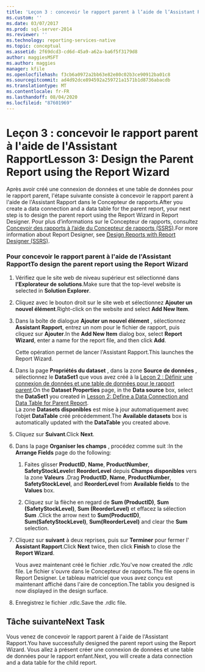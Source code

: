 ```yaml
---
title: 'Leçon 3 : concevoir le rapport parent à l’aide de l’Assistant Rapport | Microsoft Docs'
ms.custom: ''
ms.date: 03/07/2017
ms.prod: sql-server-2014
ms.reviewer: ''
ms.technology: reporting-services-native
ms.topic: conceptual
ms.assetid: 2f69dcd3-cd6d-45a9-a62a-ba6f5f3179d8
author: maggiesMSFT
ms.author: maggies
manager: kfile
ms.openlocfilehash: f3cb6a0972a2bb63e82e80c02b3ce90912ba01c8
ms.sourcegitcommit: ad4d92dce894592a259721a1571b1d8736abacdb
ms.translationtype: MT
ms.contentlocale: fr-FR
ms.lasthandoff: 08/04/2020
ms.locfileid: "87601969"
---
```

# <a name="lesson-3-design-the-parent-report-using-the-report-wizard"></a><span data-ttu-id="3261f-102">Leçon 3 : concevoir le rapport parent à l'aide de l'Assistant Rapport</span><span class="sxs-lookup"><span data-stu-id="3261f-102">Lesson 3: Design the Parent Report using the Report Wizard</span></span>
  <span data-ttu-id="3261f-103">Après avoir créé une connexion de données et une table de données pour le rapport parent, l'étape suivante consiste à concevoir le rapport parent à l'aide de l'Assistant Rapport dans le Concepteur de rapports.</span><span class="sxs-lookup"><span data-stu-id="3261f-103">After you create a data connection and a data table for the parent report, your next step is to design the parent report using the Report Wizard in Report Designer.</span></span> <span data-ttu-id="3261f-104">Pour plus d’informations sur le Concepteur de rapports, consultez [Concevoir des rapports à l’aide du Concepteur de rapports &#40;SSRS&#41;](tools/design-reporting-services-paginated-reports-with-report-designer-ssrs.md).</span><span class="sxs-lookup"><span data-stu-id="3261f-104">For more information about Report Designer, see [Design Reports with Report Designer &#40;SSRS&#41;](tools/design-reporting-services-paginated-reports-with-report-designer-ssrs.md).</span></span>  
  
### <a name="to-design-the-parent-report-using-the-report-wizard"></a><span data-ttu-id="3261f-105">Pour concevoir le rapport parent à l'aide de l'Assistant Rapport</span><span class="sxs-lookup"><span data-stu-id="3261f-105">To design the parent report using the Report Wizard</span></span>  
  
1.  <span data-ttu-id="3261f-106">Vérifiez que le site web de niveau supérieur est sélectionné dans **l’Explorateur de solutions**.</span><span class="sxs-lookup"><span data-stu-id="3261f-106">Make sure that the top-level website is selected in **Solution Explorer**.</span></span>  
  
2.  <span data-ttu-id="3261f-107">Cliquez avec le bouton droit sur le site web et sélectionnez **Ajouter un nouvel élément**.</span><span class="sxs-lookup"><span data-stu-id="3261f-107">Right-click on the website and select **Add New Item**.</span></span>  
  
3.  <span data-ttu-id="3261f-108">Dans la boîte de dialogue **Ajouter un nouvel élément** , sélectionnez **Assistant Rapport**, entrez un nom pour le fichier de rapport, puis cliquez sur **Ajouter**.</span><span class="sxs-lookup"><span data-stu-id="3261f-108">In the **Add New Item** dialog box, select **Report Wizard**, enter a name for the report file, and then click **Add**.</span></span>  
  
     <span data-ttu-id="3261f-109">Cette opération permet de lancer l'Assistant Rapport.</span><span class="sxs-lookup"><span data-stu-id="3261f-109">This launches the Report Wizard.</span></span>  
  
4.  <span data-ttu-id="3261f-110">Dans la page **Propriétés du dataset** , dans la zone **Source de données** , sélectionnez le **DataSet1** que vous avez créé à la [Leçon 2 : Définir une connexion de données et une table de données pour le rapport parent](lesson-2-define-a-data-connection-and-data-table-for-parent-report.md).</span><span class="sxs-lookup"><span data-stu-id="3261f-110">On the **Dataset Properties** page, in the **Data source** box, select the **DataSet1** you created in [Lesson 2: Define a Data Connection and Data Table for Parent Report](lesson-2-define-a-data-connection-and-data-table-for-parent-report.md).</span></span>  
    <span data-ttu-id="3261f-111">La zone **Datasets disponibles** est mise à jour automatiquement avec l’objet **DataTable** créé précédemment.</span><span class="sxs-lookup"><span data-stu-id="3261f-111">The **Available datasets** box is automatically updated with the **DataTable** you created above.</span></span>  
  
5.  <span data-ttu-id="3261f-112">Cliquez sur **Suivant**.</span><span class="sxs-lookup"><span data-stu-id="3261f-112">Click **Next**.</span></span>  
  
6.  <span data-ttu-id="3261f-113">Dans la page **Organiser les champs** , procédez comme suit :</span><span class="sxs-lookup"><span data-stu-id="3261f-113">In the **Arrange Fields** page do the following:</span></span>  
  
    1.  <span data-ttu-id="3261f-114">Faites glisser **ProductID**, **Name**, **ProductNumber**, **SafetyStockLevel**et **ReorderLevel** depuis **Champs disponibles** vers la zone **Valeurs** .</span><span class="sxs-lookup"><span data-stu-id="3261f-114">Drag **ProductID**, **Name**, **ProductNumber**, **SafetyStockLevel**, and **ReorderLevel** from **Available fields** to the **Values** box.</span></span>  
  
    2.  <span data-ttu-id="3261f-115">Cliquez sur la flèche en regard de **Sum (ProductID)**, **Sum (SafetyStockLevel)**, **Sum (ReorderLevel)** et effacez la sélection **Sum** .</span><span class="sxs-lookup"><span data-stu-id="3261f-115">Click the arrow next to **Sum(ProductID)**, **Sum(SafetyStockLevel)**, **Sum(ReorderLevel)** and clear the **Sum** selection.</span></span>  
  
7.  <span data-ttu-id="3261f-116">Cliquez sur **suivant** à deux reprises, puis sur **Terminer** pour fermer l' **Assistant Rapport**.</span><span class="sxs-lookup"><span data-stu-id="3261f-116">Click **Next** twice, then click **Finish** to close the **Report Wizard**.</span></span>  
  
     <span data-ttu-id="3261f-117">Vous avez maintenant créé le fichier .rdlc.</span><span class="sxs-lookup"><span data-stu-id="3261f-117">You've now created the .rdlc file.</span></span> <span data-ttu-id="3261f-118">Le fichier s'ouvre dans le Concepteur de rapports.</span><span class="sxs-lookup"><span data-stu-id="3261f-118">The file opens in Report Designer.</span></span> <span data-ttu-id="3261f-119">Le tableau matriciel que vous avez conçu est maintenant affiché dans l'aire de conception.</span><span class="sxs-lookup"><span data-stu-id="3261f-119">The tablix you designed is now displayed in the design surface.</span></span>  
  
8.  <span data-ttu-id="3261f-120">Enregistrez le fichier .rdlc.</span><span class="sxs-lookup"><span data-stu-id="3261f-120">Save the .rdlc file.</span></span>  
  
## <a name="next-task"></a><span data-ttu-id="3261f-121">Tâche suivante</span><span class="sxs-lookup"><span data-stu-id="3261f-121">Next Task</span></span>  
 <span data-ttu-id="3261f-122">Vous venez de concevoir le rapport parent à l'aide de l'Assistant Rapport.</span><span class="sxs-lookup"><span data-stu-id="3261f-122">You have successfully designed the parent report using the Report Wizard.</span></span> <span data-ttu-id="3261f-123">Vous allez à présent créer une connexion de données et une table de données pour le rapport enfant.</span><span class="sxs-lookup"><span data-stu-id="3261f-123">Next, you will create a data connection and a data table for the child report.</span></span>  
  
  
